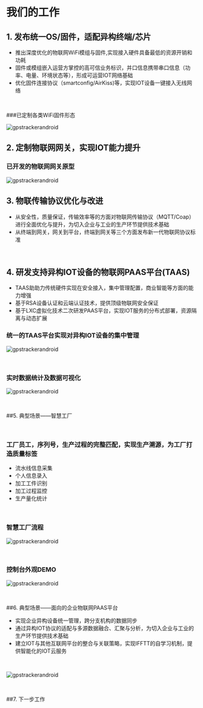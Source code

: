 # 我们的工作

## 1. 发布统一OS/固件，适配异构终端/芯片


* 推出深度优化的物联网WiFi模组与固件,实现接入硬件具备最低的资源开销和功耗
* 固件或模组嵌入运营方掌控的高可信业务标识，并口信息携带串口信息（功率、电量、环境状态等），形成可运营IOT网络基础
* 优化固件连接协议（smartconfig/AirKiss)等，实现IOT设备一键接入无线网络

<br/>

###已定制各类WiFi固件形态

![gpstrackerandroid](http://7xjtgq.com1.z0.glb.clouddn.com/wifi.jpg)



## 2. 定制物联网网关，实现IOT能力提升 

### 已开发的物联网网关原型

![gpstrackerandroid](http://7xjtgq.com1.z0.glb.clouddn.com/wulian.png)



## 3. 物联传输协议优化与改进

* 从安全性，质量保证，传输效率等的方面对物联网传输协议（MQTT/Coap）进行全面优化与提升，为切入企业与工业的生产环节提供技术基础
* 从终端到网关，网关到平台，终端到网关等三个方面发布新一代物联网协议标准



<br/>

## 4. 研发支持异构IOT设备的物联网PAAS平台(TAAS)


* TAAS助助力传统硬件实现在安全接入，集中管理配置，商业智能等方面的能力增强
* 基于RSA设备认证和云端认证技术，提供顶级物联网安全保证 
* 基于LXC虚拟化技术二次研发PAAS平台，实现IOT服务的分布式部署，资源隔离与动态扩展

### 统一的TAAS平台实现对异构IOT设备的集中管理

![gpstrackerandroid](http://7xjtgq.com1.z0.glb.clouddn.com/all.jpg)

<br/>

### 实时数据统计及数据可视化

![gpstrackerandroid](http://7xjtgq.com1.z0.glb.clouddn.com/data1.gif)

<br/>


##5. 典型场景——智慧工厂  

<br/>

### 工厂员工，序列号，生产过程的完整匹配，实现生产溯源，为工厂打造质量标签


* 流水线信息采集
* 个人信息录入
* 加工工件识别
* 加工过程监控
* 生产量化统计


<br/>

### 智慧工厂流程
![gpstrackerandroid](http://7xjtgq.com1.z0.glb.clouddn.com/operator.gif)


<br/>

### 控制台外观DEMO
![gpstrackerandroid](http://7xjtgq.com1.z0.glb.clouddn.com/factory_os.jpg)


<br/>


##6. 典型场景——面向的企业物联网PAAS平台 


* 实现企业异构设备统一管理，跨分支机构的数据同步
* 通过异构IOT协议的适配与多源数据融合、汇聚与分析，为切入企业与工业的生产环节提供技术基础
* 建立IOT与其他互联网平台的整合与关联策略，实现IFFTT的自学习机制，提供智能化的IOT云服务

<br/>


![gpstrackerandroid](http://7xjtgq.com1.z0.glb.clouddn.com/node-red.png)


<br/>


##7. 下一步工作 



